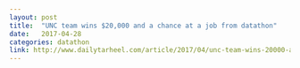 ```yaml
---
layout: post
title:  "UNC team wins $20,000 and a chance at a job from datathon"
date:   2017-04-28
categories: datathon
link: http://www.dailytarheel.com/article/2017/04/unc-team-wins-20000-and-a-chance-at-a-job-from-datathon
---
```



